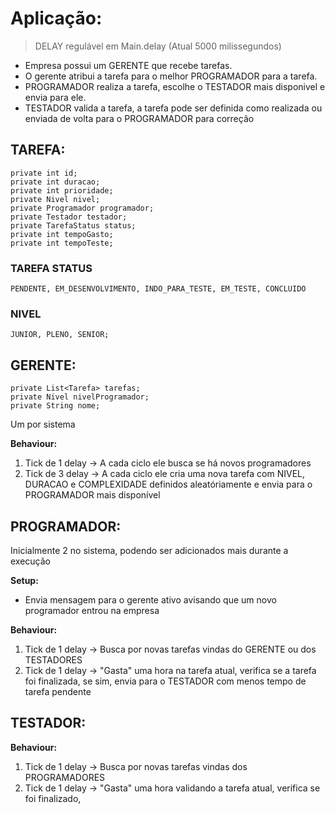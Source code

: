 # Aplicação:

>DELAY regulável em Main.delay (Atual 5000 milissegundos)

- Empresa possui um GERENTE que recebe tarefas.
- O gerente atribui a tarefa para o melhor PROGRAMADOR para a tarefa.
- PROGRAMADOR realiza a tarefa, escolhe o TESTADOR mais disponivel e envia para ele.
- TESTADOR valida a tarefa, a tarefa pode ser definida como realizada ou enviada de volta para o PROGRAMADOR para correção


## TAREFA:

	private int id;
	private int duracao;
	private int prioridade;
	private Nivel nivel;
	private Programador programador;
	private Testador testador;
	private TarefaStatus status;
	private int tempoGasto;
	private int tempoTeste;


### TAREFA STATUS

	PENDENTE, EM_DESENVOLVIMENTO, INDO_PARA_TESTE, EM_TESTE, CONCLUIDO

### NIVEL
    JUNIOR, PLENO, SENIOR;


## GERENTE:

	private List<Tarefa> tarefas;
	private Nivel nivelProgramador;
	private String nome;

Um por sistema

**Behaviour:**

1. Tick de 1 delay -> A cada ciclo ele busca se há novos programadores
2. Tick de 3 delay -> A cada ciclo ele cria uma nova tarefa com NIVEL, DURACAO e COMPLEXIDADE definidos aleatóriamente
 e envia para o PROGRAMADOR mais disponível


## PROGRAMADOR:

Inicialmente 2 no sistema, podendo ser adicionados mais durante a execução

**Setup:**
- Envia mensagem para o gerente ativo avisando que um novo programador entrou na empresa

**Behaviour:**

1. Tick de 1 delay -> Busca por novas tarefas vindas do GERENTE ou dos TESTADORES
2. Tick de 1 delay -> "Gasta" uma hora na tarefa atual, verifica se a tarefa foi finalizada, se sim, envia para o TESTADOR com menos tempo de tarefa pendente


## TESTADOR:

**Behaviour:**

1. Tick de 1 delay -> Busca por novas tarefas vindas dos PROGRAMADORES
2. Tick de 1 delay -> "Gasta" uma hora validando a tarefa atual, verifica se foi finalizado, 
